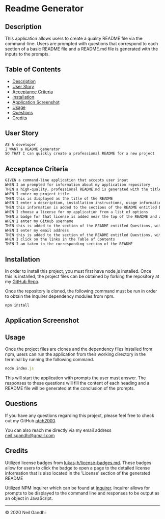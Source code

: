 # Readme Generator

## Description

This application allows users to create a quality README file via the command-line. Users are prompted with questions that correspond to each section of a basic README file and a README.md file is generated with the inputs to the prompts.

## Table of Contents

- [Description](#description)
- [User Story](#user-story)
- [Acceptance Criteria](#acceptance-criteria)
- [Installation](#installation)
- [Application Screenshot](#application-screenshot)
- [Usage](#usage)
- [Questions](#questions)
- [Credits](#credits)

## User Story

```md
AS A developer
I WANT a README generator
SO THAT I can quickly create a professional README for a new project
```

## Acceptance Criteria

```md
GIVEN a command-line application that accepts user input
WHEN I am prompted for information about my application repository
THEN a high-quality, professional README.md is generated with the title of my project and sections entitled Description, Table of Contents, Installation, Usage, License, Contributing, Tests, and Questions
WHEN I enter my project title
THEN this is displayed as the title of the README
WHEN I enter a description, installation instructions, usage information, contribution guidelines, and test instructions
THEN this information is added to the sections of the README entitled Description, Installation, Usage, Contributing, and Tests
WHEN I choose a license for my application from a list of options
THEN a badge for that license is added near the top of the README and a notice is added to the section of the README entitled License that explains which license the application is covered under
WHEN I enter my GitHub username
THEN this is added to the section of the README entitled Questions, with a link to my GitHub profile
WHEN I enter my email address
THEN this is added to the section of the README entitled Questions, with instructions on how to reach me with additional questions
WHEN I click on the links in the Table of Contents
THEN I am taken to the corresponding section of the README
```

## Installation

In order to install this project, you must first have node.js installed. Once this is installed, the project files can be obtained by forking the repository at my [GitHub Repo](https://github.com/ntch2000/readme-generator).

Once the repository is cloned, the following command must be run in order to obtain the Inquirer dependency modules from npm.

```node.js
npm install
```

## Application Screenshot

## Usage

Once the project files are clones and the dependency files installed from npm, users can run the application from their working directory in the terminal by running the following command.

```node.js
node index.js
```

This will start the application with prompts the user must answer. The responses to these questions will fill the content of each heading and a README file will be generated at the conclusion of the prompts.

## Questions

If you have any questions regarding this project, please feel free to check out my GitHub [ntch2000](https://github.com/ntch2000).

You can also reach me directly via my email address neil.sgandhi@gmail.com

## Credits

Utilized license badges from [lukas-h/license-badges.md](https://gist.github.com/lukas-h/2a5d00690736b4c3a7ba). These badges allow for users to click the badge to open a page to the detailed license information that is also located in the 'License' section of the generated README

Utilized NPM Inquirer which can be found at [Inquirer](https://www.npmjs.com/package/inquirer). Inquirer allows for prompts to be displayed to the command line and responses to be output as an object in JavaScript.

---

© 2020 Neil Gandhi
